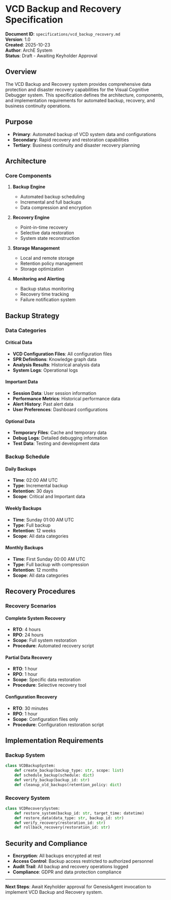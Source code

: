 # VCD Backup and Recovery Specification

**Document ID**: `specifications/vcd_backup_recovery.md`  
**Version**: 1.0  
**Created**: 2025-10-23  
**Author**: ArchE System  
**Status**: Draft - Awaiting Keyholder Approval  

## Overview

The VCD Backup and Recovery system provides comprehensive data protection and disaster recovery capabilities for the Visual Cognitive Debugger system. This specification defines the architecture, components, and implementation requirements for automated backup, recovery, and business continuity operations.

## Purpose

- **Primary**: Automated backup of VCD system data and configurations
- **Secondary**: Rapid recovery and restoration capabilities
- **Tertiary**: Business continuity and disaster recovery planning

## Architecture

### Core Components

1. **Backup Engine**
   - Automated backup scheduling
   - Incremental and full backups
   - Data compression and encryption

2. **Recovery Engine**
   - Point-in-time recovery
   - Selective data restoration
   - System state reconstruction

3. **Storage Management**
   - Local and remote storage
   - Retention policy management
   - Storage optimization

4. **Monitoring and Alerting**
   - Backup status monitoring
   - Recovery time tracking
   - Failure notification system

## Backup Strategy

### Data Categories

#### Critical Data
- **VCD Configuration Files**: All configuration files
- **SPR Definitions**: Knowledge graph data
- **Analysis Results**: Historical analysis data
- **System Logs**: Operational logs

#### Important Data
- **Session Data**: User session information
- **Performance Metrics**: Historical performance data
- **Alert History**: Past alert data
- **User Preferences**: Dashboard configurations

#### Optional Data
- **Temporary Files**: Cache and temporary data
- **Debug Logs**: Detailed debugging information
- **Test Data**: Testing and development data

### Backup Schedule

#### Daily Backups
- **Time**: 02:00 AM UTC
- **Type**: Incremental backup
- **Retention**: 30 days
- **Scope**: Critical and Important data

#### Weekly Backups
- **Time**: Sunday 01:00 AM UTC
- **Type**: Full backup
- **Retention**: 12 weeks
- **Scope**: All data categories

#### Monthly Backups
- **Time**: First Sunday 00:00 AM UTC
- **Type**: Full backup with compression
- **Retention**: 12 months
- **Scope**: All data categories

## Recovery Procedures

### Recovery Scenarios

#### Complete System Recovery
- **RTO**: 4 hours
- **RPO**: 24 hours
- **Scope**: Full system restoration
- **Procedure**: Automated recovery script

#### Partial Data Recovery
- **RTO**: 1 hour
- **RPO**: 1 hour
- **Scope**: Specific data restoration
- **Procedure**: Selective recovery tool

#### Configuration Recovery
- **RTO**: 30 minutes
- **RPO**: 1 hour
- **Scope**: Configuration files only
- **Procedure**: Configuration restoration script

## Implementation Requirements

### Backup System
```python
class VCDBackupSystem:
    def create_backup(backup_type: str, scope: list)
    def schedule_backup(schedule: dict)
    def verify_backup(backup_id: str)
    def cleanup_old_backups(retention_policy: dict)
```

### Recovery System
```python
class VCDRecoverySystem:
    def restore_system(backup_id: str, target_time: datetime)
    def restore_data(data_type: str, backup_id: str)
    def verify_recovery(restoration_id: str)
    def rollback_recovery(restoration_id: str)
```

## Security and Compliance

- **Encryption**: All backups encrypted at rest
- **Access Control**: Backup access restricted to authorized personnel
- **Audit Trail**: All backup and recovery operations logged
- **Compliance**: GDPR and data protection compliance

---

**Next Steps**: Await Keyholder approval for GenesisAgent invocation to implement VCD Backup and Recovery system.







